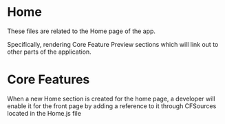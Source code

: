 # Home

These files are related to the Home page of the app.

Specifically, rendering Core Feature Preview sections which will link out to other parts of the application.

# Core Features

When a new Home section is created for the home page, a developer will enable it for the front page by adding a reference to it through CFSources located in the Home.js file
